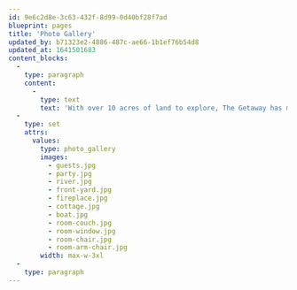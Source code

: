 ```yaml
---
id: 9e6c2d8e-3c63-432f-8d99-0d40bf28f7ad
blueprint: pages
title: 'Photo Gallery'
updated_by: b71323e2-4886-487c-ae66-1b1ef76b54d8
updated_at: 1641501683
content_blocks:
  -
    type: paragraph
    content:
      -
        type: text
        text: 'With over 10 acres of land to explore, The Getaway has many things one could desire to preserve for ages. These photographs were captured with the very latest in camera obscura technology from the faraway and mystical land of War Drobe. '
  -
    type: set
    attrs:
      values:
        type: photo_gallery
        images:
          - guests.jpg
          - party.jpg
          - river.jpg
          - front-yard.jpg
          - fireplace.jpg
          - cottage.jpg
          - boat.jpg
          - room-couch.jpg
          - room-window.jpg
          - room-chair.jpg
          - room-arm-chair.jpg
        width: max-w-3xl
  -
    type: paragraph
---
```

